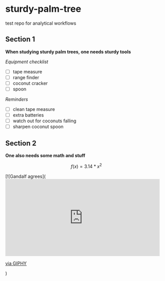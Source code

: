 # sturdy-palm-tree
test repo for analytical workflows

## Section 1

**When studying sturdy palm trees, one needs sturdy tools**

*Equipment checklist*

- [ ] tape measure
- [ ] range finder
- [ ] coconut cracker
- [ ] spoon

*Reminders*

- [ ] clean tape measure
- [ ] extra batteries
- [ ] watch out for coconuts falling
- [ ] sharpen coconut spoon

## Section 2

**One also needs some math and stuff**

$$f(x) = 3.14*x^2$$

[![Gandalf agrees](<iframe src="https://giphy.com/embed/TcdpZwYDPlWXC" width="480" height="240" frameBorder="0" class="giphy-embed" allowFullScreen></iframe><p><a href="https://giphy.com/gifs/reaction-laughing-lotr-TcdpZwYDPlWXC">via GIPHY</a></p>)
